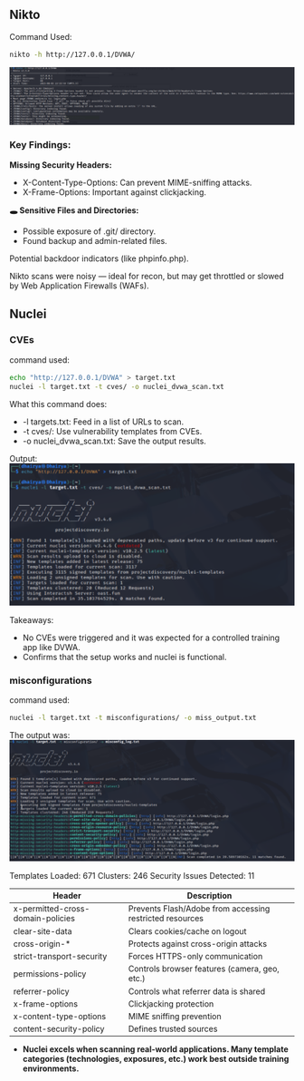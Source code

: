 ## Nikto
Command Used:
```bash
nikto -h http://127.0.0.1/DVWA/
```
![Nikto basic scan output](/Day-4-notes/Screenshots/Nikto-h-output.png)

### Key Findings:

**Missing Security Headers:**
- X-Content-Type-Options: Can prevent MIME-sniffing attacks.
- X-Frame-Options: Important against clickjacking.

**🕳️ Sensitive Files and Directories:**
- Possible exposure of .git/ directory.
- Found backup and admin-related files.

Potential backdoor indicators (like phpinfo.php).

Nikto scans were noisy — ideal for recon, but may get throttled or slowed by Web Application Firewalls (WAFs).

## Nuclei

### CVEs
command used:
```bash
echo "http://127.0.0.1/DVWA" > target.txt
nuclei -l target.txt -t cves/ -o nuclei_dvwa_scan.txt
```
What this command does:
- -l targets.txt: Feed in a list of URLs to scan.
- -t cves/: Use vulnerability templates from CVEs.
- -o nuclei_dvwa_scan.txt: Save the output results.

Output:
![Nuclei CVEs Output](/Day-4-notes/Screenshots/Nuclei-CVEs-output.png)

Takeaways:
- No CVEs were triggered and it was expected for a controlled training app like DVWA.
- Confirms that the setup works and nuclei is functional.

### misconfigurations
command used:
```bash
nuclei -l target.txt -t misconfigurations/ -o miss_output.txt
```
The output was:
![Nuclei Misconfigurations Output](/Day-4-notes/Screenshots/Nuclei-Misconfigs-output.png)

Templates Loaded: 671
Clusters: 246
Security Issues Detected: 11

| Header                          | Description                                               |
|---------------------------------|-----------------------------------------------------------|
| x-permitted-cross-domain-policies | Prevents Flash/Adobe from accessing restricted resources |
| clear-site-data                 | Clears cookies/cache on logout                           |
| cross-origin-*                 | Protects against cross-origin attacks                     |
| strict-transport-security       | Forces HTTPS-only communication                           |
| permissions-policy              | Controls browser features (camera, geo, etc.)             |
| referrer-policy                 | Controls what referrer data is shared                     |
| x-frame-options                 | Clickjacking protection                                   |
| x-content-type-options          | MIME sniffing prevention                                  |
| content-security-policy         | Defines trusted sources                                   |

- **Nuclei excels when scanning real-world applications. Many template categories (technologies, exposures, etc.) work best outside training environments.**